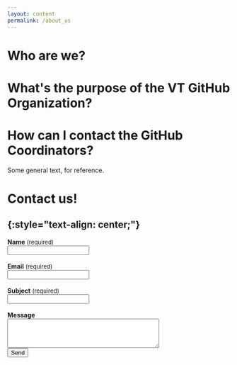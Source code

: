 ```yaml
---
layout: content
permalink: /about_us
---
```


# Who are we?


# What's the purpose of the VT GitHub Organization?


# How can I contact the GitHub Coordinators?

Some general text, for reference.

# **Contact us!**
{:style="text-align: center;"}
---

<form action="https://formspree.io/ttodorov@vt.edu"
    method="POST">
    <input type="hidden" name="_cc" value="mrp26@vt.edu" />
    <b>Name</b> <font size="2.5rem"> (required) </font><br>
    <input class="rounded" type="text" name="name" placeholder="" required><br><br>
    <b>Email</b> <font size="2.5rem"> (required) </font><br>
    <input class="rounded" type="email" name="_replyto" placeholder="" required><br><br>
    <b>Subject</b> <font size="2.5rem"> (required) </font><br>
    <input class="rounded" tpye="subject" name="subject" placeholder="" required><br><br>
    <b>Message</b> <br>
    <textarea class="rounded" rows="4" cols="40" name="message" placeholder=""></textarea><br>
    <input type="submit" value="Send">
    <input type="hidden" name="_next" value="{{ site.baseurl }}{% link submit_success.md %}" />
</form>
